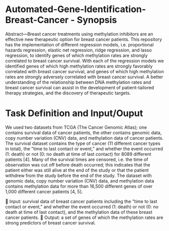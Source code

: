 # Automated-Gene-Identification-Breast-Cancer - Synopsis

Abstract—Breast cancer treatments using methylation inhibitors are an effective new therapeutic option for breast cancer
patients. This repository has the implementation of different regression models, i.e. proportional hazards regression, elastic net regression, ridge regression, and lasso regression, to identify genes of which methylation rates are strongly correlated to breast cancer survival. With each of the regression models we identified genes of which high methylation rates are strongly favorably correlated with breast cancer survival, and genes of which high methylation rates are strongly adversely correlated with breast cancer survival. A better understanding of the relationship between DNA methylation rates and breast cancer survival can assist in the development of patient-tailored therapy strategies, and the discovery of therapeutic targets.

# Task Definition and Input/Ouput

We used two datasets from TCGA (The Cancer Genomic Atlas); one contains survival data of cancer patients, the other contains genomic data, copy number variation (CNV) data, and methylation data of cancer patients. The survival dataset
contains the type of cancer (11 different cancer types in total),
the ”time to last contact or event,” and whether the event
occurred (1: death) or not (0: no death at time of last contact)
for 8089 different patients [4]. Many of the survival times are
censored, i.e. the time of observation was cut off before death
occurred; this indicates that the patient either was still alive
at the end of the study or that the patient withdrew from the
study before the end of the study. The dataset with genomic
data, copy number variation (CNV) data, and methylation data
contains methylation data for more than 16,500 different genes
of over 1,000 different cancer patients [4, 5].

 Input: survival data of breast cancer patients including
the ”time to last contact or event,” and whether the event
occurred (1: death) or not (0: no death at time of last
contact), and the methylation data of these breast cancer
patients.
 Output: a set of genes of which the methylation rates
are strong predictors of breast cancer survival.

